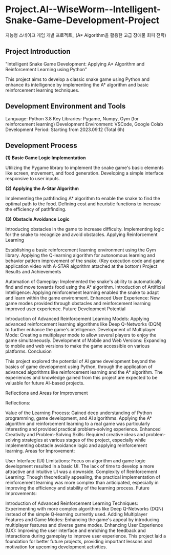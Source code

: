 # Project.AI--WiseWorm--Intelligent-Snake-Game-Development-Project
지능형 스네이크 게임 개발 프로젝트_ (A* Algorithm을 활용한 고급 장애물 회피 전략)



## Project Introduction

"Intelligent Snake Game Development: Applying A* Algorithm and Reinforcement Learning using Python"

This project aims to develop a classic snake game using Python and enhance its intelligence by implementing the A* algorithm and basic reinforcement learning techniques.


## Development Environment and Tools

Language: Python 3.8
Key Libraries: Pygame, Numpy, Gym (for reinforcement learning)
Development Environment: VSCode, Google Colab
Development Period: Starting from 2023.09.12 (Total 6h)


## Development Process

**(1) Basic Game Logic Implementation**

Utilizing the Pygame library to implement the snake game's basic elements like screen, movement, and food generation.
Developing a simple interface responsive to user inputs.


**(2) Applying the A-Star Algorithm**

Implementing the pathfinding A* algorithm to enable the snake to find the optimal path to the food.
Defining cost and heuristic functions to increase the efficiency of pathfinding.


**(3) Obstacle Avoidance Logic**

Introducing obstacles in the game to increase difficulty.
Implementing logic for the snake to recognize and avoid obstacles.
Applying Reinforcement Learning

Establishing a basic reinforcement learning environment using the Gym library.
Applying the Q-learning algorithm for autonomous learning and behavior pattern improvement of the snake.
(Key execution code and game application video with A-STAR algorithm attached at the bottom)
Project Results and Achievements

Automation of Gameplay: Implemented the snake's ability to automatically find and move towards food using the A* algorithm.
Introduction of Artificial Intelligence: Applying reinforcement learning enabled the snake to adapt and learn within the game environment.
Enhanced User Experience: New game modes provided through obstacles and reinforcement learning improved user experience.
Future Development Potential

Introduction of Advanced Reinforcement Learning Models: Applying advanced reinforcement learning algorithms like Deep Q-Networks (DQN) to further enhance the game's intelligence.
Development of Multiplayer Mode: Creating a multiplayer mode to allow several players to enjoy the game simultaneously.
Development of Mobile and Web Versions: Expanding to mobile and web versions to make the game accessible on various platforms.
Conclusion

This project explored the potential of AI game development beyond the basics of game development using Python, through the application of advanced algorithms like reinforcement learning and the A* algorithm. The experiences and knowledge gained from this project are expected to be valuable for future AI-based projects.

Reflections and Areas for Improvement

Reflections:

Value of the Learning Process: Gained deep understanding of Python programming, game development, and AI algorithms. Applying the A* algorithm and reinforcement learning to a real game was particularly interesting and provided practical problem-solving experience.
Enhanced Creativity and Problem-Solving Skills: Required creative ideas and problem-solving strategies at various stages of the project, especially while implementing obstacle avoidance logic and applying reinforcement learning.
Areas for Improvement:

User Interface (UI) Limitations: Focus on algorithm and game logic development resulted in a basic UI. The lack of time to develop a more attractive and intuitive UI was a downside.
Complexity of Reinforcement Learning: Though theoretically appealing, the practical implementation of reinforcement learning was more complex than anticipated, especially in improving the efficiency and stability of the learning process.
Future Improvements:

Introduction of Advanced Reinforcement Learning Techniques: Experimenting with more complex algorithms like Deep Q-Networks (DQN) instead of the simple Q-learning currently used.
Adding Multiplayer Features and Game Modes: Enhancing the game's appeal by introducing multiplayer features and diverse game modes.
Enhancing User Experience (UX): Improving the user interface and enriching the feedback and interactions during gameplay to improve user experience.
This project laid a foundation for better future projects, providing important lessons and motivation for upcoming development activities.
